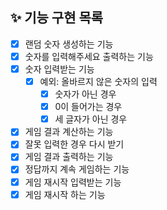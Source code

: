 ## ✨ 기능 구현 목록
- [X] 랜덤 숫자 생성하는 기능
- [X] 숫자를 입력해주세요 출력하는 기능
- [X] 숫자 입력받는 기능
    - [X] 예외: 올바르지 않은 숫자의 입력
        - [X] 숫자가 아닌 경우
        - [X] 0이 들어가는 경우
        - [X] 세 글자가 아닌 경우
- [X] 게임 결과 계산하는 기능
- [X] 잘못 입력한 경우 다시 받기
- [X] 게임 결과 출력하는 기능
- [X] 정답까지 계속 게임하는 기능
- [X] 게임 재시작 입력받는 기능
- [X] 게임 재시작 하는 기능